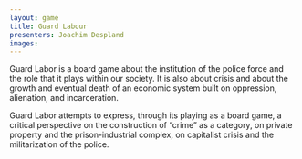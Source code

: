 ```yaml
---
layout: game
title: Guard Labour
presenters: Joachim Despland
images:
---
```

Guard Labor is a board game about the institution of the police force and the role that it plays within our society. It is also about crisis and about the growth and eventual death of an economic system built on oppression, alienation, and incarceration.

Guard Labor attempts to express, through its playing as a board game, a critical perspective on the construction of “crime” as a category, on private property and the prison-industrial complex, on capitalist crisis and the militarization of the police.
